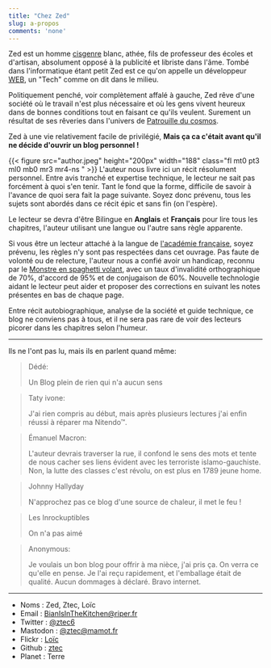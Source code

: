 ```yaml
---
title: "Chez Zed"
slug: a-propos
comments: 'none'
---
```

Zed est un homme [cisgenre](https://fr.wikipedia.org/wiki/Cisgenre) blanc, athée, fils de professeur des écoles et d'artisan, absolument opposé à la publicité et
libriste dans l'âme. Tombé dans l'informatique étant petit Zed est ce qu'on appelle un développeur
[WEB](https://fr.wikipedia.org/wiki/World_Wide_Web), un "Tech" comme on dit dans le milieu.
 
Politiquement penché, voir complètement affalé à gauche, Zed rêve d'une société où le travail n'est plus nécessaire et
où les gens vivent heureux dans de bonnes conditions tout en faisant ce qu'ils veulent. 
Surement un résultat de ses rêveries dans l'univers de [Patrouille du cosmos](https://fr.wikipedia.org/wiki/Star_Trek). 
 
Zed à une vie relativement facile de privilégié, **Mais ça ca c'était avant qu'il ne décide d'ouvrir un blog personnel !** 
 
{{< figure src="author.jpeg" height="200px" width="188" class="fl mt0 pt3 ml0 mb0 mr3 mr4-ns " >}} 
L'auteur nous livre ici un récit résolument personnel. 
Entre avis tranché et expertise technique, le lecteur ne sait pas forcément à quoi s'en tenir. Tant le fond que la
forme, difficile de savoir à l'avance de quoi sera fait la page suivante.
Soyez donc prévenu, tous les sujets sont abordés dans ce récit épic et sans fin (on l'espère). 
 
Le lecteur se devra d'être Bilingue en **Anglais** et **Français** pour lire tous les chapitres, l'auteur utilisant une
langue ou l'autre sans règle apparente.
 
Si vous être un lecteur attaché à la langue de [l'académie française](https://www.youtube.com/watch?v=hfUsGmcr1PI),
soyez prévenu, les règles n'y sont pas respectées dans cet ouvrage.
Pas faute de volonté ou de relecture, l'auteur nous a confié avoir un handicap, reconnu par le
[Monstre en spaghetti volant](https://fr.wikipedia.org/wiki/Pastafarisme),
avec un taux d'invalidité orthographique de 70%, d'accord de 95% et de conjugaison de 60%. Nouvelle technologie aidant 
le lecteur peut aider et proposer des corrections en suivant les notes présentes en bas de chaque page. 
 
Entre récit autobiographique, analyse de la société et guide technique, ce blog ne conviens pas à tous, et il
ne sera pas rare de voir des lecteurs picorer dans les chapitres selon l'humeur. 
 
---
Ils ne l'ont pas lu, mais ils en parlent quand même:
> Dédé: 
> 
> Un Blog plein de rien qui n'a aucun sens 
 
> Taty ivone: 
> 
> J'ai rien compris au début, mais après plusieurs lectures j'ai enfin réussi à réparer ma Nitendo™. 
 
> Émanuel Macron: 
> 
> L'auteur devrais traverser la rue, il confond le sens des mots et tente de nous cacher ses liens évident avec 
> les terroriste islamo-gauchiste. Non, la lutte des classes c'est révolu, on est plus en 1789 jeune home.
 
> Johnny Hallyday 
> 
> N'approchez pas ce blog d'une source de chaleur, il met le feu ! 
 
> Les Inrockuptibles 
> 
> On n'a pas aimé

> Anonymous:
>
> Je voulais un bon blog pour offrir à ma nièce, j'ai pris ça. On verra ce qu'elle en pense.
> Je l'ai reçu rapidement, et l'emballage était de qualité. Aucun dommages à déclaré. Bravo internet. 
> 

---

- Noms : Zed, Ztec, Loïc
- Email : BianIsInTheKitchen@riper.fr
- Twitter : [@ztec6](https://twitter.com/ztec6)
- Mastodon : [@ztec@mamot.fr](https://mamot.fr/web/accounts/23814)
- Flickr : [Loïc](https://www.flickr.com/photos/ztec/)
- Github : [ztec](github.com/ztec/)
- Planet : Terre
